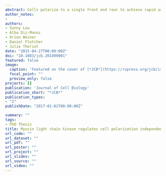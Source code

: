 ```yaml
---
abstract: Cells polarize to a single front and rear to achieve rapid actin-based motility, but the mechanisms preventing the formation of multiple fronts are unclear. We developed embryonic zebrafish keratocytes as a model system for investigating establishment of a single axis. We observed that, although keratocytes from 2 days post-fertilization (dpf) embryos resembled canonical fan-shaped keratocytes, keratocytes from 4 dpf embryos often formed multiple protrusions despite unchanged membrane tension. Using genomic, genetic, and pharmacological approaches, we determined that the multiple-protrusion phenotype was primarily due to increased myosin light chain kinase (MLCK) expression. MLCK activity influences cell polarity by increasing myosin accumulation in lamellipodia, which locally decreases protrusion lifetime, limiting lamellipodial size and allowing for multiple protrusions to coexist within the context of membrane tension limiting protrusion globally. In contrast, Rho kinase (ROCK) regulates myosin accumulation at the cell rear and does not determine protrusion size. These results suggest a novel MLCK-specific mechanism for controlling cell polarity via regulation of myosin activity in protrusions.
author_notes:
-
authors:
- Sunny Lou
- Alba Diz-Munoz
- Orion Weiner
- Daniel Fletcher
- Julie Theriot
date: "2015-04-27T00:00:00Z"
doi: "10.1083/jcb.201409001"
featured: false
image:
  caption: 'Featured on the cover of [*JCB*](https://rupress.org/jcb/issue/209/2)'
  focal_point: ""
  preview_only: false
projects: []
publication: 'Journal of Cell Biology'
publication_short: "*JCB*"
publication_types:
- "2"
publishDate: "2017-01-01T00:00:00Z"

summary: ""
tags: 
- PhD Thesis
title: Myosin light chain kinase regulates cell polarization independently of membrane tension or Rho kinase
url_code: ""
url_dataset: ""
url_pdf: ""
url_poster: ""
url_project: ""
url_slides: ""
url_source: ""
url_video: ""
---
```




